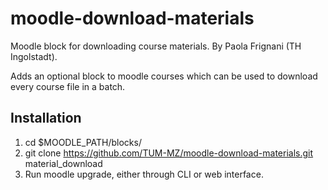 moodle-download-materials
=========================

Moodle block for downloading course materials. By Paola Frignani (TH Ingolstadt). 

Adds an optional block to moodle courses which can be used to download every course file in a batch.

Installation
-------------

1. cd $MOODLE_PATH/blocks/
2. git clone https://github.com/TUM-MZ/moodle-download-materials.git material_download
3. Run moodle upgrade, either through CLI or web interface.
